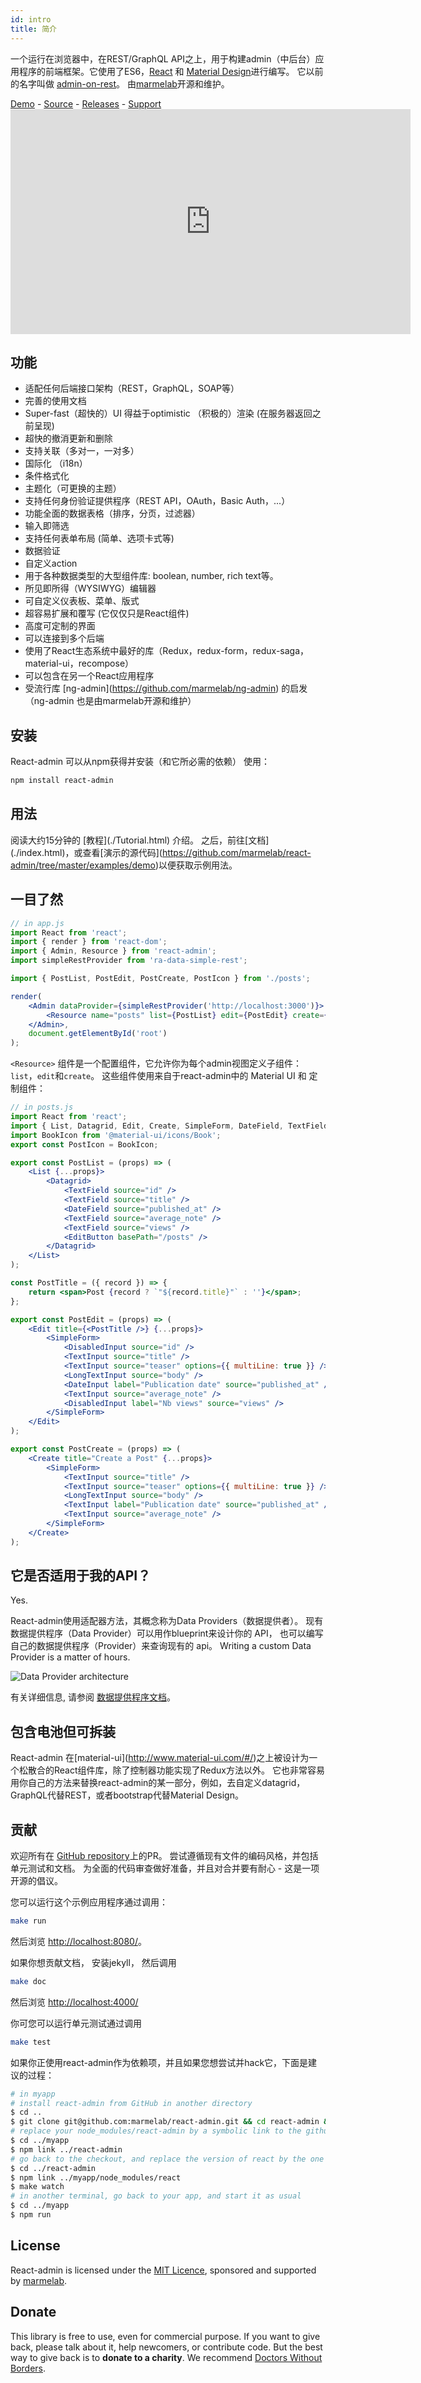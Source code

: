 ```yaml
---
id: intro
title: 简介
---
```

一个运行在浏览器中，在REST/GraphQL API之上，用于构建admin（中后台）应用程序的前端框架。它使用了ES6，[React](https://facebook.github.io/react/) 和 [Material Design](https://material.io/)进行编写。 它以前的名字叫做 [admin-on-rest](https://github.com/marmelab/admin-on-rest)。 由[marmelab](https://marmelab.com/)开源和维护。

[Demo](https://marmelab.com/react-admin-demo/) - [Source](https://github.com/marmelab/react-admin) - [Releases](https://github.com/marmelab/react-admin/releases) - [Support](http://stackoverflow.com/questions/tagged/react-admin) <iframe src="https://player.vimeo.com/video/268958716?byline=0&portrait=0" width="640" height="360" frameborder="0" webkitallowfullscreen mozallowfullscreen allowfullscreen style="display:block;margin:0 auto" mark="crwd-mark"></iframe> 

## 功能

* 适配任何后端接口架构（REST，GraphQL，SOAP等）
* 完善的使用文档
* Super-fast（超快的）UI 得益于optimistic （积极的）渲染 (在服务器返回之前呈现)
* 超快的撤消更新和删除
* 支持关联（多对一，一对多）
* 国际化 （i18n）
* 条件格式化
* 主题化（可更换的主题）
* 支持任何身份验证提供程序（REST API，OAuth，Basic Auth，...）
* 功能全面的数据表格（排序，分页，过滤器）
* 输入即筛选
* 支持任何表单布局 (简单、选项卡式等)
* 数据验证
* 自定义action
* 用于各种数据类型的大型组件库: boolean, number, rich text等。
* 所见即所得（WYSIWYG）编辑器
* 可自定义仪表板、菜单、版式
* 超容易扩展和覆写 (它仅仅只是React组件)
* 高度可定制的界面
* 可以连接到多个后端
* 使用了React生态系统中最好的库（Redux，redux-form，redux-saga，material-ui，recompose）
* 可以包含在另一个React应用程序
* 受流行库 \[ng-admin\](https://github.com/marmelab/ng-admin) 的启发 （ng-admin 也是由marmelab开源和维护）

## 安装

React-admin 可以从npm获得并安装（和它所必需的依赖） 使用：

```sh
npm install react-admin
```

## 用法

阅读大约15分钟的 \[教程\](./Tutorial.html) 介绍。 之后，前往\[文档\](./index.html)，或查看\[演示的源代码\](https://github.com/marmelab/react-admin/tree/master/examples/demo)以便获取示例用法。

## 一目了然

```jsx
// in app.js
import React from 'react';
import { render } from 'react-dom';
import { Admin, Resource } from 'react-admin';
import simpleRestProvider from 'ra-data-simple-rest';

import { PostList, PostEdit, PostCreate, PostIcon } from './posts';

render(
    <Admin dataProvider={simpleRestProvider('http://localhost:3000')}>
        <Resource name="posts" list={PostList} edit={PostEdit} create={PostCreate} icon={PostIcon}/>
    </Admin>,
    document.getElementById('root')
);
```

`<Resource>` 组件是一个配置组件，它允许你为每个admin视图定义子组件： `list`，`edit`和`create`。 这些组件使用来自于react-admin中的 Material UI 和 定制组件：

```jsx
// in posts.js
import React from 'react';
import { List, Datagrid, Edit, Create, SimpleForm, DateField, TextField, EditButton, DisabledInput, TextInput, LongTextInput, DateInput } from 'react-admin';
import BookIcon from '@material-ui/icons/Book';
export const PostIcon = BookIcon;

export const PostList = (props) => (
    <List {...props}>
        <Datagrid>
            <TextField source="id" />
            <TextField source="title" />
            <DateField source="published_at" />
            <TextField source="average_note" />
            <TextField source="views" />
            <EditButton basePath="/posts" />
        </Datagrid>
    </List>
);

const PostTitle = ({ record }) => {
    return <span>Post {record ? `"${record.title}"` : ''}</span>;
};

export const PostEdit = (props) => (
    <Edit title={<PostTitle />} {...props}>
        <SimpleForm>
            <DisabledInput source="id" />
            <TextInput source="title" />
            <TextInput source="teaser" options={{ multiLine: true }} />
            <LongTextInput source="body" />
            <DateInput label="Publication date" source="published_at" />
            <TextInput source="average_note" />
            <DisabledInput label="Nb views" source="views" />
        </SimpleForm>
    </Edit>
);

export const PostCreate = (props) => (
    <Create title="Create a Post" {...props}>
        <SimpleForm>
            <TextInput source="title" />
            <TextInput source="teaser" options={{ multiLine: true }} />
            <LongTextInput source="body" />
            <TextInput label="Publication date" source="published_at" />
            <TextInput source="average_note" />
        </SimpleForm>
    </Create>
);
```

## 它是否适用于我的API？

Yes.

React-admin使用适配器方法，其概念称为Data Providers（数据提供者）。 现有数据提供程序（Data Provider）可以用作blueprint来设计你的 API， 也可以编写自己的数据提供程序（Provider）来查询现有的 api。 Writing a custom Data Provider is a matter of hours.

![Data Provider architecture](https://marmelab.com/react-admin/img/data-provider.png)

有关详细信息, 请参阅 [数据提供程序文档](./DataProviders.md)。

## 包含电池但可拆装

React-admin 在\[material-ui\](http://www.material-ui.com/#/)之上被设计为一个松散合的React组件库，除了控制器功能实现了Redux方法以外。 它也非常容易用你自己的方法来替换react-admin的某一部分，例如，去自定义datagrid，GraphQL代替REST，或者bootstrap代替Material Design。

## 贡献

欢迎所有在 [GitHub repository](https://github.com/marmelab/react-admin)上的PR。 尝试遵循现有文件的编码风格，并包括单元测试和文档。 为全面的代码审查做好准备，并且对合并要有耐心 - 这是一项开源的倡议。

您可以运行这个示例应用程序通过调用：

```sh
make run
```

然后浏览 <http://localhost:8080/>。

如果你想贡献文档， 安装jekyll， 然后调用

```sh
make doc
```

然后浏览 <http://localhost:4000/>

你可您可以运行单元测试通过调用

```sh
make test
```

如果你正使用react-admin作为依赖项，并且如果您想尝试并hack它，下面是建议的过程：

```sh
# in myapp
# install react-admin from GitHub in another directory
$ cd ..
$ git clone git@github.com:marmelab/react-admin.git && cd react-admin && make install
# replace your node_modules/react-admin by a symbolic link to the github checkout
$ cd ../myapp
$ npm link ../react-admin
# go back to the checkout, and replace the version of react by the one in your app
$ cd ../react-admin
$ npm link ../myapp/node_modules/react
$ make watch
# in another terminal, go back to your app, and start it as usual
$ cd ../myapp
$ npm run
```

## License

React-admin is licensed under the [MIT Licence](https://github.com/marmelab/react-admin/blob/master/LICENSE.md), sponsored and supported by [marmelab](http://marmelab.com).

## Donate

This library is free to use, even for commercial purpose. If you want to give back, please talk about it, help newcomers, or contribute code. But the best way to give back is to **donate to a charity**. We recommend [Doctors Without Borders](http://www.doctorswithoutborders.org/).